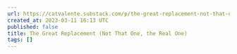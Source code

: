 ```yaml
---
url: https://catvalente.substack.com/p/the-great-replacement-not-that-one
created_at: 2023-03-11 16:13 UTC
published: false
title: The Great Replacement (Not That One, the Real One)
tags: []
---
```




